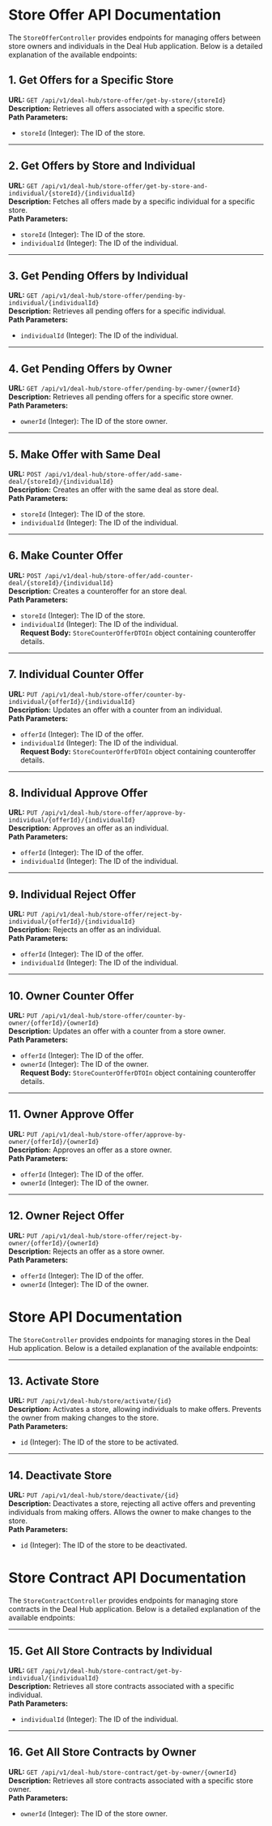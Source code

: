 # Store Offer API Documentation

The `StoreOfferController` provides endpoints for managing offers between store owners and individuals in the Deal Hub application. Below is a detailed explanation of the available endpoints:

## 1. Get Offers for a Specific Store
**URL:** `GET /api/v1/deal-hub/store-offer/get-by-store/{storeId}`  
**Description:** Retrieves all offers associated with a specific store.  
**Path Parameters:**
- `storeId` (Integer): The ID of the store.  

---

## 2. Get Offers by Store and Individual
**URL:** `GET /api/v1/deal-hub/store-offer/get-by-store-and-individual/{storeId}/{individualId}`  
**Description:** Fetches all offers made by a specific individual for a specific store.  
**Path Parameters:**
- `storeId` (Integer): The ID of the store.
- `individualId` (Integer): The ID of the individual. 

---

## 3. Get Pending Offers by Individual
**URL:** `GET /api/v1/deal-hub/store-offer/pending-by-individual/{individualId}`  
**Description:** Retrieves all pending offers for a specific individual.  
**Path Parameters:**
- `individualId` (Integer): The ID of the individual.  

---

## 4. Get Pending Offers by Owner
**URL:** `GET /api/v1/deal-hub/store-offer/pending-by-owner/{ownerId}`  
**Description:** Retrieves all pending offers for a specific store owner.  
**Path Parameters:**
- `ownerId` (Integer): The ID of the store owner.  

---

## 5. Make Offer with Same Deal
**URL:** `POST /api/v1/deal-hub/store-offer/add-same-deal/{storeId}/{individualId}`  
**Description:** Creates an offer with the same deal as store deal.  
**Path Parameters:**
- `storeId` (Integer): The ID of the store.
- `individualId` (Integer): The ID of the individual. 

---

## 6. Make Counter Offer
**URL:** `POST /api/v1/deal-hub/store-offer/add-counter-deal/{storeId}/{individualId}`  
**Description:** Creates a counteroffer for an store deal.  
**Path Parameters:**
- `storeId` (Integer): The ID of the store.
- `individualId` (Integer): The ID of the individual.  
**Request Body:** `StoreCounterOfferDTOIn` object containing counteroffer details.

---

## 7. Individual Counter Offer
**URL:** `PUT /api/v1/deal-hub/store-offer/counter-by-individual/{offerId}/{individualId}`  
**Description:** Updates an offer with a counter from an individual.  
**Path Parameters:**
- `offerId` (Integer): The ID of the offer.
- `individualId` (Integer): The ID of the individual.  
**Request Body:** `StoreCounterOfferDTOIn` object containing counteroffer details.

---

## 8. Individual Approve Offer
**URL:** `PUT /api/v1/deal-hub/store-offer/approve-by-individual/{offerId}/{individualId}`  
**Description:** Approves an offer as an individual.  
**Path Parameters:**
- `offerId` (Integer): The ID of the offer.
- `individualId` (Integer): The ID of the individual.  

---

## 9. Individual Reject Offer
**URL:** `PUT /api/v1/deal-hub/store-offer/reject-by-individual/{offerId}/{individualId}`  
**Description:** Rejects an offer as an individual.  
**Path Parameters:**
- `offerId` (Integer): The ID of the offer.
- `individualId` (Integer): The ID of the individual.  

---

## 10. Owner Counter Offer
**URL:** `PUT /api/v1/deal-hub/store-offer/counter-by-owner/{offerId}/{ownerId}`  
**Description:** Updates an offer with a counter from a store owner.  
**Path Parameters:**
- `offerId` (Integer): The ID of the offer.
- `ownerId` (Integer): The ID of the owner.  
**Request Body:** `StoreCounterOfferDTOIn` object containing counteroffer details.  

---

## 11. Owner Approve Offer
**URL:** `PUT /api/v1/deal-hub/store-offer/approve-by-owner/{offerId}/{ownerId}`  
**Description:** Approves an offer as a store owner.  
**Path Parameters:**
- `offerId` (Integer): The ID of the offer.
- `ownerId` (Integer): The ID of the owner.  

---

## 12. Owner Reject Offer
**URL:** `PUT /api/v1/deal-hub/store-offer/reject-by-owner/{offerId}/{ownerId}`  
**Description:** Rejects an offer as a store owner.  
**Path Parameters:**
- `offerId` (Integer): The ID of the offer.
- `ownerId` (Integer): The ID of the owner.  


# Store API Documentation

The `StoreController` provides endpoints for managing stores in the Deal Hub application. Below is a detailed explanation of the available endpoints:


---

## 13. Activate Store
**URL:** `PUT /api/v1/deal-hub/store/activate/{id}`  
**Description:** Activates a store, allowing individuals to make offers. Prevents the owner from making changes to the store.  
**Path Parameters:**
- `id` (Integer): The ID of the store to be activated.  

---

## 14. Deactivate Store
**URL:** `PUT /api/v1/deal-hub/store/deactivate/{id}`  
**Description:** Deactivates a store, rejecting all active offers and preventing individuals from making offers. Allows the owner to make changes to the store.  
**Path Parameters:**
- `id` (Integer): The ID of the store to be deactivated.  



# Store Contract API Documentation

The `StoreContractController` provides endpoints for managing store contracts in the Deal Hub application. Below is a detailed explanation of the available endpoints:

---

## 15. Get All Store Contracts by Individual
**URL:** `GET /api/v1/deal-hub/store-contract/get-by-individual/{individualId}`  
**Description:** Retrieves all store contracts associated with a specific individual.  
**Path Parameters:**
- `individualId` (Integer): The ID of the individual.  

---

## 16. Get All Store Contracts by Owner
**URL:** `GET /api/v1/deal-hub/store-contract/get-by-owner/{ownerId}`  
**Description:** Retrieves all store contracts associated with a specific store owner.  
**Path Parameters:**
- `ownerId` (Integer): The ID of the store owner.  

